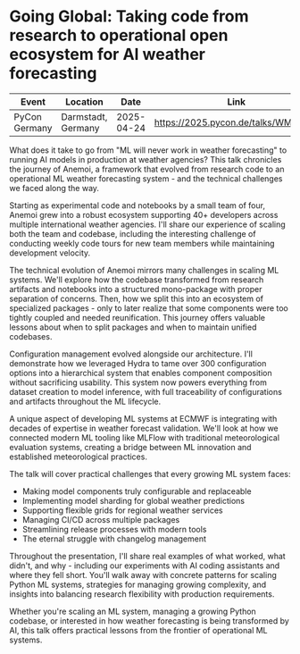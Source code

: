 # Going Global: Taking code from research to operational open ecosystem for AI weather forecasting

| Event         | Location           | Date       | Link                                | Video |
| ------------- | ------------------ | ---------- | ----------------------------------- | ----- |
| PyCon Germany | Darmstadt, Germany | 2025-04-24 | https://2025.pycon.de/talks/WMBDJ8/ |       |

What does it take to go from "ML will never work in weather forecasting" to running AI models in production at weather agencies? This talk chronicles the journey of Anemoi, a framework that evolved from research code to an operational ML weather forecasting system - and the technical challenges we faced along the way.

Starting as experimental code and notebooks by a small team of four, Anemoi grew into a robust ecosystem supporting 40+ developers across multiple international weather agencies. I'll share our experience of scaling both the team and codebase, including the interesting challenge of conducting weekly code tours for new team members while maintaining development velocity.

The technical evolution of Anemoi mirrors many challenges in scaling ML systems. We'll explore how the codebase transformed from research artifacts and notebooks into a structured mono-package with proper separation of concerns. Then, how we split this into an ecosystem of specialized packages - only to later realize that some components were too tightly coupled and needed reunification. This journey offers valuable lessons about when to split packages and when to maintain unified codebases.

Configuration management evolved alongside our architecture. I'll demonstrate how we leveraged Hydra to tame over 300 configuration options into a hierarchical system that enables component composition without sacrificing usability. This system now powers everything from dataset creation to model inference, with full traceability of configurations and artifacts throughout the ML lifecycle.

A unique aspect of developing ML systems at ECMWF is integrating with decades of expertise in weather forecast validation. We'll look at how we connected modern ML tooling like MLFlow with traditional meteorological evaluation systems, creating a bridge between ML innovation and established meteorological practices.

The talk will cover practical challenges that every growing ML system faces:

-   Making model components truly configurable and replaceable
-   Implementing model sharding for global weather predictions
-   Supporting flexible grids for regional weather services
-   Managing CI/CD across multiple packages
-   Streamlining release processes with modern tools
-   The eternal struggle with changelog management

Throughout the presentation, I'll share real examples of what worked, what didn't, and why - including our experiments with AI coding assistants and where they fell short. You'll walk away with concrete patterns for scaling Python ML systems, strategies for managing growing complexity, and insights into balancing research flexibility with production requirements.

Whether you're scaling an ML system, managing a growing Python codebase, or interested in how weather forecasting is being transformed by AI, this talk offers practical lessons from the frontier of operational ML systems.
